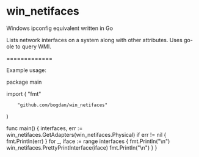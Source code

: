 win_netifaces
=============

Windows ipconfig equivalent written in Go

Lists network interfaces on a system along with other attributes.
Uses go-ole to query WMI.

=============

Example usage:

package main

import (
        "fmt"

        "github.com/bogdan/win_netifaces"
)

func main() {
        interfaces, err := win_netifaces.GetAdapters(win_netifaces.Physical)
        if err != nil {
                fmt.Println(err)
        }
        for _, iface := range interfaces {
                fmt.Println("\n")
                win_netifaces.PrettyPrintInterface(iface)
                fmt.Println("\n")
        }
}
